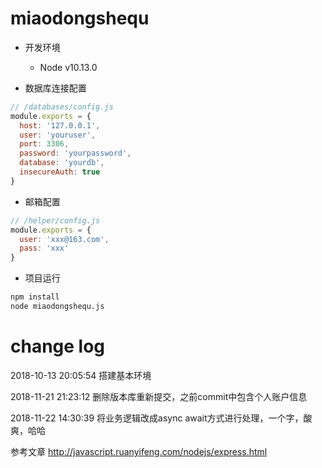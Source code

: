 # miaodongshequ

* 开发环境
  - Node v10.13.0

* 数据库连接配置
```javascript
// /databases/config.js
module.exports = {
  host: '127.0.0.1',
  user: 'youruser',
  port: 3306,
  password: 'yourpassword',
  database: 'yourdb',
  insecureAuth: true
}
```
* 邮箱配置
```javascript
// /helper/config.js
module.exports = {
  user: 'xxx@163.com',
  pass: 'xxx'
}
```

* 项目运行
```bash
npm install 
node miaodongshequ.js
```

# change log
2018-10-13 20:05:54
搭建基本环境

2018-11-21 21:23:12
删除版本库重新提交，之前commit中包含个人账户信息

2018-11-22 14:30:39
将业务逻辑改成async await方式进行处理，一个字，酸爽，哈哈



参考文章
http://javascript.ruanyifeng.com/nodejs/express.html
